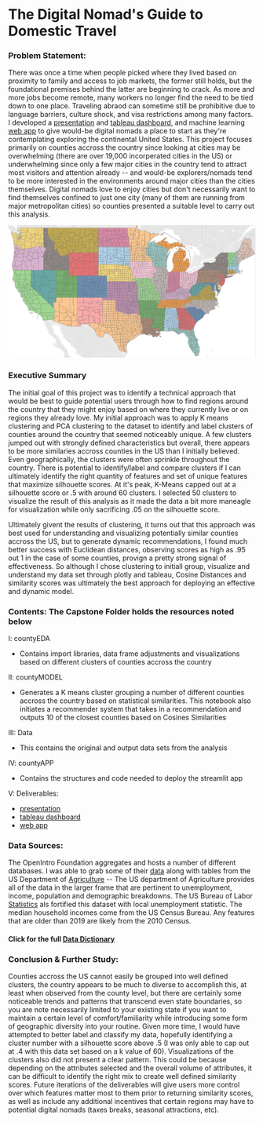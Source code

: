 # The Digital Nomad's Guide to Domestic Travel

### Problem Statement:
There was once a time when people picked where they lived based on proximity to family and access to job markets, the former still holds, but the foundational premises behind the latter are beginning to crack. As more and more jobs become remote, many workers no longer find the need to be tied down to one place. Traveling abraod can sometime still be prohibitive due to language barriers, culture shock, and visa restrictions among many factors. I developed a [presentation](https://docs.google.com/presentation/d/1GlG-mkx0_Y945vruGSpO55LzJy-CGmHk9Fb4A-Mc8Dk/edit#slide=id.g11d5609459a_0_86) and [tableau dashboard](https://public.tableau.com/app/profile/airton.tatoug.kamdem/viz/county_tb/Dashboard1?publish=yes), and machine learning [web app](https://share.streamlit.io/akamdem/counties/main/app.py) to give would-be digital nomads a place to start as they're contemplating exploring the continental United States. This project focuses primarily on counties accross the country since looking at cities may be overwhelming (there are over 19,000 incorperated cities in the US) or underwhelming since only a few major cities in the country tend to attract most visitors and attention already -- and would-be explorers/nomads tend to be more interested in the environments around major cities than the cities themselves.  Digital nomads love to enjoy cities but don't necessarily want to find themselves confined to just one city (many of them are running from major metropolitan cities) so counties presented a suitable level to carry out this analysis.   

![text](https://github.com/akamdem/counties/blob/main/usanew.png)

### Executive Summary
The initial goal of this project was to identify a technical approach that would be best to guide potential users through how to find regions around the country that they might enjoy based on where they currently live or on regions they already love. My initial approach was to apply K means clustering and PCA clustering to the dataset to identify and label clusters of counties around the country that seemed noticeably unique. A few clusters jumped out with strongly defined characteristics but overall, there appears to be more similaries accross counties in the US than I initially believed. Even geographically, the clusters were often sprinkle throughout the country. There is potential to identify/label and compare clusters if I can ultimately identify the right quantity of features and set of unique features that maximize silhouette scores. At it's peak, K-Means capped out at a silhouette score or .5 with around 60 clusters. I selected 50 clusters to visualize the result of this analysis as it made the data a bit more maneagle for visualization while only sacrificing .05 on the silhouette score. 

Ultimately givent the results of clustering, it turns out that this approach was best used for understanding and visualizing potentially similar counties accross the US, but to generate dynamic recommendations, I found much better success with Euclidean distances, observing scores as high as .95 out 1 in the case of some counties, provign a pretty strong signal of effectiveness. So although I chose clustering to initiall group, visualize and understand my data set through plotly and tableau, Cosine Distances and similarity scores was ultimately the best approach for deploying an effective and dynamic model.

### Contents: The Capstone Folder holds the resources noted below
I: countyEDA
- Contains import libraries, data frame adjustments and visualizations based on different clusters of counties accross the country

II: countyMODEL
- Generates a K means cluster grouping a number of different counties accross the country based on statistical similarities. This notebook also initiates a recommender system that takes in a recommendation and outputs 10 of the closest counties based on Cosines Similarities 

III: Data
- This contains the original and output data sets from the analysis 

IV: countyAPP
- Contains the structures and code needed to deploy the streamlit app 

V: Deliverables:
- [presentation](https://docs.google.com/presentation/d/1GlG-mkx0_Y945vruGSpO55LzJy-CGmHk9Fb4A-Mc8Dk/edit#slide=id.g11d5609459a_0_86)
- [tableau dashboard](https://public.tableau.com/app/profile/airton.tatoug.kamdem/viz/county_tb/Dashboard1?publish=yes)
- [web app](https://share.streamlit.io/akamdem/counties/main/app.py)

### Data Sources:
The OpenIntro Foundation aggregates and hosts a number of different databases. I was able to grab some of their [data](https://www.openintro.org/data/index.php?data=county_complete) along with tables from the US Department of [Agriculture](https://www.ers.usda.gov/data-products/county-level-data-sets/download-data) --
The US department of Agriculture provides all of the data in the larger frame that are pertinent to unemployment, income, population and demographic breakdowns.
The US Bureau of Labor [Statistics](https://www.bls.gov/lau/) als fortified this dataset with local unemployment statistic. The median household incomes come from the US Census Bureau. Any features that are older than 2019 are likely from the 2010 Census. 

#### Click for the full [Data Dictionary](https://www.openintro.org/data/index.php?data=county_complete)  


### Conclusion & Further Study:
Counties accross the US cannot easily be grouped into well defined clusters, the country appears to be much to diverse to accomplish this, at least when observed from the county level, but there are certainly some noticeable trends and patterns that transcend even state boundaries, so you are note necessarily limited to your existing state if you want to maintain a certain level of comfort/familiarity while introducing some form of geographic diversity into your routine. Given more time, I would have attempted to better label and classify my data, hopefully identifying a cluster number with a silhouette score above .5 (I was only able to cap out at .4 with this data set based on a k value of 60). Visualizations of the clusters also did not present a clear pattern. This could be because depending on the attributes selected and the overall volume of attributes, it can be difficult to identify the right mix to create well defined similarity scores. Future iterations of the deliverables will give users more control over which features matter most to them prior to returning similarity scores, as well as include any additional incentives that certain regions may have to potential digital nomads (taxes breaks, seasonal attractions, etc).
